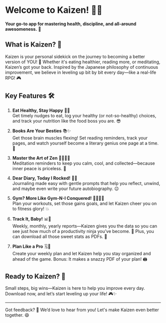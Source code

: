 # Welcome to Kaizen! 🌱✨

**Your go-to app for mastering health, discipline, and all-around awesomeness.** 🎉

## What is Kaizen? 🤔
Kaizen is your personal sidekick on the journey to becoming a better version of YOU! 💪 Whether it's eating healthier, reading more, or meditating, Kaizen’s got your back. Inspired by the Japanese philosophy of continuous improvement, we believe in leveling up bit by bit every day—like a real-life RPG! 🎮

## Key Features 🛠️

1. **Eat Healthy, Stay Happy** 🥦🍎  
   Get timely nudges to eat, log your healthy (or not-so-healthy) choices, and track your nutrition like the food boss you are. 😎

2. **Books Are Your Besties** 📚✨  
   Get those brain muscles flexing! Set reading reminders, track your pages, and watch yourself become a literary genius one page at a time. 📖

3. **Master the Art of Zen** 🧘‍♂️🧘‍♀️  
   Meditation reminders to keep you calm, cool, and collected—because inner peace is priceless. 🌸

4. **Dear Diary, Today I Rocked!** 📝💖  
   Journaling made easy with gentle prompts that help you reflect, unwind, and maybe even write your future autobiography. 😉

5. **Gym? More Like Gym-N-I Conquered!** 🏋️‍♂️🏋️‍♀️  
   Plan your workouts, set those gains goals, and let Kaizen cheer you on to fitness glory! 💥

6. **Track It, Baby!** 📊🎯  
   Weekly, monthly, yearly reports—Kaizen gives you the data so you can see just how much of a productivity ninja you’ve become. 🚀 Plus, you can download all those sweet stats as PDFs. 📑

7. **Plan Like a Pro** 🗓️📝  
   Create your weekly plan and let Kaizen help you stay organized and ahead of the game. Bonus: It makes a snazzy PDF of your plan! 🖨️

## Ready to Kaizen? 🚀
Small steps, big wins—Kaizen is here to help you improve every day. Download now, and let’s start leveling up your life! 🎮✨

---

Got feedback? 💌 We’d love to hear from you! Let's make Kaizen even better together. 😄
